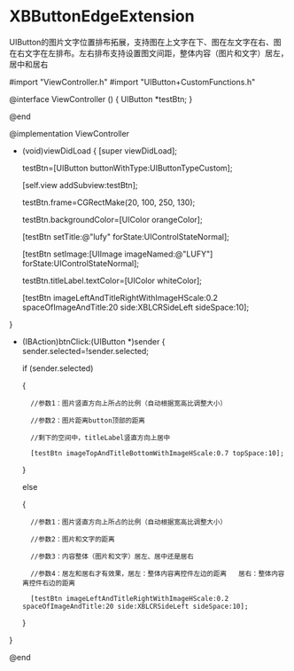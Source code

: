 # XBButtonEdgeExtension
UIButton的图片文字位置排布拓展，支持图在上文字在下、图在左文字在右、图在右文字在左排布。左右排布支持设置图文间距，整体内容（图片和文字）居左，居中和居右

#import "ViewController.h"
#import "UIButton+CustomFunctions.h"

@interface ViewController ()
{
    UIButton *testBtn;
}

@end

@implementation ViewController

- (void)viewDidLoad {
    [super viewDidLoad];
    
    testBtn=[UIButton buttonWithType:UIButtonTypeCustom];
    
    [self.view addSubview:testBtn];
    
    testBtn.frame=CGRectMake(20, 100, 250, 130);
    
    testBtn.backgroundColor=[UIColor orangeColor];
    
    [testBtn setTitle:@"lufy" forState:UIControlStateNormal];
    
    [testBtn setImage:[UIImage imageNamed:@"LUFY"] forState:UIControlStateNormal];
    
    testBtn.titleLabel.textColor=[UIColor whiteColor];
    
    [testBtn imageLeftAndTitleRightWithImageHScale:0.2 spaceOfImageAndTitle:20 side:XBLCRSideLeft sideSpace:10];
    
}

- (IBAction)btnClick:(UIButton *)sender 
{
    sender.selected=!sender.selected;
    
    if (sender.selected)
    
    {
    
        //参数1：图片竖直方向上所占的比例（自动根据宽高比调整大小）
        
        //参数2：图片距离button顶部的距离
        
        //剩下的空间中，titleLabel竖直方向上居中
        
        [testBtn imageTopAndTitleBottomWithImageHScale:0.7 topSpace:10];
        
    }
    
    else
    
    {
    
        //参数1：图片竖直方向上所占的比例（自动根据宽高比调整大小）
        
        //参数2：图片和文字的距离
        
        //参数3：内容整体（图片和文字）居左、居中还是居右
        
        //参数4：居左和居右才有效果，居左：整体内容离控件左边的距离   居右：整体内容离控件右边的距离
        
        [testBtn imageLeftAndTitleRightWithImageHScale:0.2 spaceOfImageAndTitle:20 side:XBLCRSideLeft sideSpace:10];
        
    }
    
}

@end
